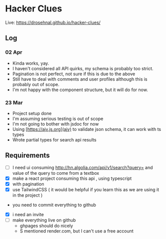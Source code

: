 # Hacker Clues

Live: https://drosehnal.github.io/hacker-clues/

## Log
### 02 Apr
- Kinda works, yay.
- I haven't considered all API quirks, my schema is probably too strict.
- Pagination is not perfect, not sure if this is due to the above
- Still have to deal with comments and user profiles although this is probably out of scope.
- I'm not happy with the component structure, but it will do for now.

### 23 Mar
- Project setup done
- I'm assuming serious testing is out of scope
- I'm not going to bother with jsdoc for now
- Using [https://ajv.js.org](ajv) to validate json schema, it can work with ts types
- Wrote partial types for search api results


## Requirements
- [ ] I need ui consuming http://hn.algolia.com/api/v1/search?query= and value of the query to come from a textbox
- [x] make a react project consuming this api , using typescript
- [x] with pagination 
- [x] use TailwindCSS ( it would be helpful if you learn this as we are using it in the project )
- you need to commit everything to github
- [x] i need an invite
- [ ] make everything live on github
    - ghpages should do nicely
    - S mentioned render.com, but I can't use a free account